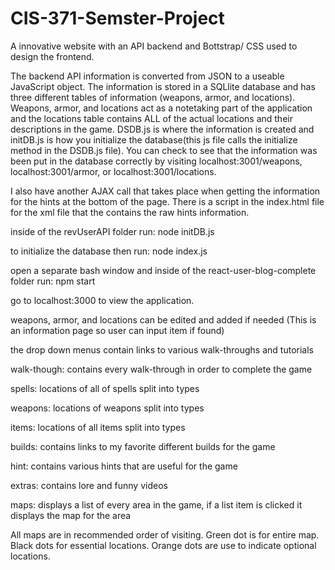 # CIS-371-Semster-Project
A innovative website with an API backend and Bottstrap/ CSS used to design the frontend.

The backend API information is converted from JSON to a useable JavaScript object. The information is stored in a SQLlite database and has three different tables of information (weapons, armor, and locations). Weapons, armor, and locations act as a notetaking part of the application and the locations table contains ALL of the actual locations and their descriptions in the game. DSDB.js is where the information is created and initDB.js is how you initialize the database(this js file calls the initialize method in the DSDB.js file). You can check to see that the information was been put in the database correctly by visiting localhost:3001/weapons, localhost:3001/armor, or localhost:3001/locations. 

I also have another AJAX call that takes place when getting the information for the hints at the bottom of the page. There is a script in the index.html file for the xml file that the contains the raw hints information. 


inside of the revUserAPI folder run:
node initDB.js

to initialize the database then run:
node index.js 

open a separate bash window and inside of the react-user-blog-complete folder run:
npm start

go to localhost:3000 to view the application.

weapons, armor, and locations can be edited and added if needed
(This is an information page so user can input item if found)

the drop down menus contain links to various walk-throughs and tutorials

walk-though: contains every walk-through in order to complete the game

spells: locations of all of spells split into types

weapons: locations of weapons split into types

items: locations of all items split into types

builds: contains links to my favorite different builds for the game

hint: contains various hints that are useful for the game

extras: contains lore and funny videos 

maps: displays a list of every area in the game, if a list item is clicked it displays the map for the area

All maps are in recommended order of visiting. Green dot is for entire map. Black dots for essential locations.
Orange dots are use to indicate optional locations.
